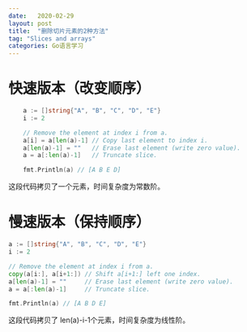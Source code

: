 ```yaml
---
date:   2020-02-29
layout: post
title:  "删除切片元素的2种方法"
tag: "Slices and arrays"
categories: Go语言学习 
---
```


# 快速版本（改变顺序）

```go
	a := []string{"A", "B", "C", "D", "E"}
	i := 2

	// Remove the element at index i from a.
	a[i] = a[len(a)-1] // Copy last element to index i.
	a[len(a)-1] = ""   // Erase last element (write zero value).
	a = a[:len(a)-1]   // Truncate slice.

	fmt.Println(a) // [A B E D]
```
这段代码拷贝了一个元素，时间复杂度为常数阶。

# 慢速版本（保持顺序）
```go
a := []string{"A", "B", "C", "D", "E"}
i := 2

// Remove the element at index i from a.
copy(a[i:], a[i+1:]) // Shift a[i+1:] left one index.
a[len(a)-1] = ""     // Erase last element (write zero value).
a = a[:len(a)-1]     // Truncate slice.

fmt.Println(a) // [A B D E]
```   
这段代码拷贝了 len(a)-i-1个元素，时间复杂度为线性阶。
